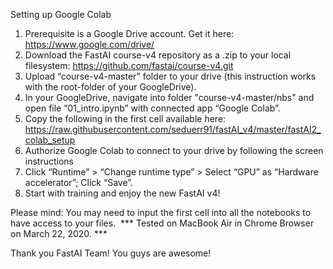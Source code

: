 Setting up Google Colab

1. Prerequisite is a Google Drive account. Get it here: https://www.google.com/drive/
2. Download the FastAI course-v4 repository as a .zip to your local filesystem: https://github.com/fastai/course-v4.git
3. Upload “course-v4-master” folder to your drive (this instruction works with the root-folder of your GoogleDrive).
4. In your GoogleDrive, navigate into folder "course-v4-master/nbs" and open file “01_intro.ipynb” with connected app “Google Colab”.
5. Copy the following in the first cell available here: https://raw.githubusercontent.com/seduerr91/fastAI_v4/master/fastAI2_colab_setup 
6. Authorize Google Colab to connect to your drive by following the screen instructions 
7. Click “Runtime” > “Change runtime type” > Select “GPU” as “Hardware accelerator”; Click “Save”.
8. Start with training and enjoy the new FastAI v4!

Please mind: You may need to input the first cell into all the notebooks to have access to your files.
 *** Tested on MacBook Air in Chrome Browser on March 22, 2020. ***

Thank you FastAI Team! You guys are awesome!
